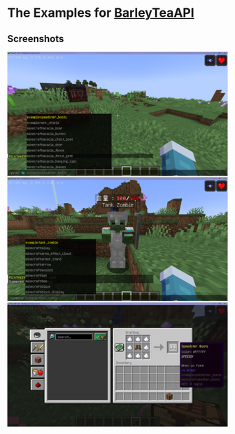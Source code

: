 # The Examples for [BarleyTeaAPI](https://github.com/new1271/BarleyTeaAPI)

## Screenshots
<img src=https://raw.githubusercontent.com/new1271/BarleyTeaAPI-Example/main/screenshots/screenshot1.png></img><br/>
<img src=https://raw.githubusercontent.com/new1271/BarleyTeaAPI-Example/main/screenshots/screenshot2.png></img><br/>
<img src=https://raw.githubusercontent.com/new1271/BarleyTeaAPI-Example/main/screenshots/screenshot3.png></img><br/>
